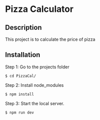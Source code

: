 # Pizza Calculator

## Description
This project is to calculate the price of pizza

## Installation 
Step 1: Go to the projects folder
```console
$ cd PizzaCal/
```
Step 2: Install node_modules
```console
$ npm install
```
Step 3: Start the local server.
```console
$ npm run dev
```



